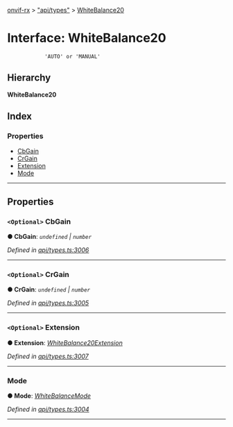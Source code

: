 [onvif-rx](../README.md) > ["api/types"](../modules/_api_types_.md) > [WhiteBalance20](../interfaces/_api_types_.whitebalance20.md)

# Interface: WhiteBalance20

```
            'AUTO' or 'MANUAL'
```

## Hierarchy

**WhiteBalance20**

## Index

### Properties

* [CbGain](_api_types_.whitebalance20.md#cbgain)
* [CrGain](_api_types_.whitebalance20.md#crgain)
* [Extension](_api_types_.whitebalance20.md#extension)
* [Mode](_api_types_.whitebalance20.md#mode)

---

## Properties

<a id="cbgain"></a>

### `<Optional>` CbGain

**● CbGain**: *`undefined` \| `number`*

*Defined in [api/types.ts:3006](https://github.com/patrickmichalina/onvif-rx/blob/3ab1739/src/api/types.ts#L3006)*

___
<a id="crgain"></a>

### `<Optional>` CrGain

**● CrGain**: *`undefined` \| `number`*

*Defined in [api/types.ts:3005](https://github.com/patrickmichalina/onvif-rx/blob/3ab1739/src/api/types.ts#L3005)*

___
<a id="extension"></a>

### `<Optional>` Extension

**● Extension**: *[WhiteBalance20Extension](_api_types_.whitebalance20extension.md)*

*Defined in [api/types.ts:3007](https://github.com/patrickmichalina/onvif-rx/blob/3ab1739/src/api/types.ts#L3007)*

___
<a id="mode"></a>

###  Mode

**● Mode**: *[WhiteBalanceMode](../enums/_api_types_.whitebalancemode.md)*

*Defined in [api/types.ts:3004](https://github.com/patrickmichalina/onvif-rx/blob/3ab1739/src/api/types.ts#L3004)*

___

